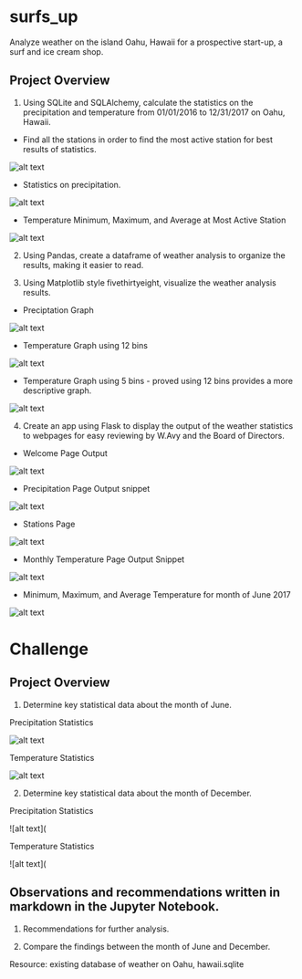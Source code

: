 # surfs_up
Analyze weather on the island Oahu, Hawaii for a prospective start-up, a surf and ice cream shop.

## Project Overview

1. Using SQLite and SQLAlchemy, calculate the statistics on the precipitation and temperature from 01/01/2016 to 12/31/2017 on Oahu, Hawaii. 

  - Find all the stations in order to find the most active station for best results of statistics.
  
![alt text](https://github.com/Al-Huneidi/surfs_up/blob/master/Screenshots/all_stations.png)


  - Statistics on precipitation.
  
![alt text](https://github.com/Al-Huneidi/surfs_up/blob/master/Screenshots/Precipitation_stats.png)


  - Temperature Minimum, Maximum, and Average at Most Active Station
 
 ![alt text](https://github.com/Al-Huneidi/surfs_up/blob/master/Screenshots/most_active_station_temp_min_max_avg.png)
 
 

2. Using Pandas, create a dataframe of weather analysis to organize the results, making it easier to read.  

3. Using Matplotlib style fivethirtyeight, visualize the weather analysis results.

  - Preciptation Graph
 
 ![alt text](https://github.com/Al-Huneidi/surfs_up/blob/master/Screenshots/Precipitation_graph.png)
 
  - Temperature Graph using 12 bins
 
 ![alt text](https://github.com/Al-Huneidi/surfs_up/blob/master/Screenshots/temp_obs_12_bins.png)
 
  - Temperature Graph using 5 bins - proved using 12 bins provides a more descriptive graph.
  
 ![alt text](https://github.com/Al-Huneidi/surfs_up/blob/master/Screenshots/temp_obs_5_bins.png)
 

4. Create an app using Flask to display the output of the weather statistics to webpages for easy reviewing by W.Avy and the Board of Directors.

  - Welcome Page Output
 
 ![alt text](https://github.com/Al-Huneidi/surfs_up/blob/master/Screenshots/Welcome.png)
 
  - Precipitation Page Output snippet
 
 ![alt text](https://github.com/Al-Huneidi/surfs_up/blob/master/Screenshots/precip_page.png)
 
  - Stations Page
  
 ![alt text](https://github.com/Al-Huneidi/surfs_up/blob/master/Screenshots/stations_page.png)
 
  - Monthly Temperature Page Output Snippet
 
 ![alt text](https://github.com/Al-Huneidi/surfs_up/blob/master/Screenshots/monthly_temp_page.png)
 
  - Minimum, Maximum, and Average Temperature for month of June 2017
  
 ![alt text](https://github.com/Al-Huneidi/surfs_up/blob/master/Screenshots/min_avg_max_for_date.png)


# Challenge

## Project Overview

1. Determine key statistical data about the month of June.

  Precipitation Statistics
  
  ![alt text](https://github.com/Al-Huneidi/surfs_up/blob/master/Challenge_screenshots/June_Precipitation_Stats.png)
  
  
  Temperature Statistics
  
  ![alt text](https://github.com/Al-Huneidi/surfs_up/blob/master/Challenge_screenshots/June_Temperature_Stats.png)



2. Determine key statistical data about the month of December.

  Precipitation Statistics
  
  ![alt text](
  
  
  Temperature Statistics
  
  ![alt text](

## Observations and recommendations written in markdown in the Jupyter Notebook.

1. Recommendations for further analysis.


2. Compare the findings between the month of June and December.


Resource:  existing database of weather on Oahu, hawaii.sqlite

